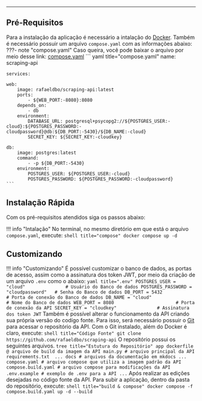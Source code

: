 
---
## **Pré-Requisitos**

Para a instalação da aplicação é necessário a intalação do [Docker](https://docs.docker.com/engine/install/). Também é necessário possuir um arquivo `compose.yaml` com as informações abaixo:
???- note "compose.yaml"
    Caso queira, você pode baixar o arquivo por meio desse link: [compose.yaml](https://alinsperedu-my.sharepoint.com/:u:/g/personal/rafaeldbo_al_insper_edu_br/EZfWwkgEXfFMkuFo3k7owHkB7EJIMdCWln_UM4_A1WthVQ?e=glbhfu)
    ``` yaml title="compose.yaml"
    name: scraping-api

    services:

    web:
        image: rafaeldbo/scraping-api:latest
        ports:
            - ${WEB_PORT:-8080}:8080
        depends_on:
            - db
        environment:
            DATABASE_URL: postgresql+psycopg2://${POSTGRES_USER:-cloud}:${POSTGRES_PASSWORD:-cloudpassword}@db:${DB_PORT:-5430}/${DB_NAME:-cloud}
            SECRET_KEY: ${SECRET_KEY:-cloudkey}

    db:
        image: postgres:latest
        command: 
            - -p ${DB_PORT:-5430}
        environment:
            POSTGRES_USER: ${POSTGRES_USER:-cloud}
            POSTGRES_PASSWORD: ${POSTGRES_PASSWORD:-cloudpassword}
    ```

## **Instalação Rápida**

Com os pré-requisitos atendidos siga os passos abaixo:

!!! info "Intalação"
    No terminal, no mesmo diretório em que está o arquivo `compose.yaml`, execute:
    ``` shell title="compose"
    docker compose up -d
    ```

## **Customizando**

!!! info "Customizando"
    É possível customizar o banco de dados, as portas de acesso, assim como a assinatura dos token JWT, por meio da criação de um arquivo `.env` como o abaixo:
    ``` yaml title=".env"
    POSTGRES_USER = "cloud"               # Usuário do Banco de dados
    POSTGRES_PASSWORD = "cloudpassword"   # Senha do Banco de dados
    DB_PORT = 5432                        # Porta de conexão do Banco de dados
    DB_NAME = "cloud"                     # Nome do Banco de dados
    WEB_PORT = 8080                       # Porta de conexão da API
    SECRET_KEY = "cloudkey"               # Assinatura dos token JWT
    ```
    Também é possível alterar o funcionamento da API criando sua própria versão do codígo fonte. Para isso, será necessário possuir o [Git](https://git-scm.com/downloads) para acessar o repositório da API.
    Com o Git instalado, além do Docker é claro, execute:
    ``` shell title="Código Fonte"
    git clone https://github.com/rafaeldbo/scraping-api
    ```
    O repositório possui os seguintes arquivos.
    ``` tree title="Estutura do Repositório"
    app
        dockerfile @ arquivo de build da imagem da API
        main.py # arquivo principal da API
        requirements.txt 
        ...
    docs # arquivos da documentação em mkdocs
        ...
    compose.yaml # arquivo compose que utiliza a imagem padrão da API
    compose.build.yaml # arquivo compose para modificações da API
    .env.example # exemplo de .env para a API
    ...
    ```
    Após realizar as edições desejadas no código fonte da API. Para subir a aplicação, dentro da pasta do repositório, execute:
    ``` shell title="build & compose"
    docker compose -f compose.build.yaml up -d --build
    ```
